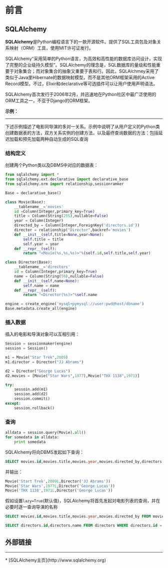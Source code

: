 # 前言
## SQLAlchemy
**SQLAlchemy**是Python编程语言下的一款开源软件。提供了SQL工具包及对象关系映射（ORM）工具，使用MIT许可证发行。

SQLAlchemy“采用简单的Python语言，为高效和高性能的数据库访问设计，实现了完整的企业级持久模型”。SQLAlchemy的理念是，SQL数据库的量级和性能重要于对象集合；而对象集合的抽象又重要于表和行。因此，SQLAlchmey采用了类似于Java里Hibernate的数据映射模型，而不是其他ORM框架采用的Active Record模型。不过，Elixir和declarative等可选插件可以让用户使用声明语法。

SQLAlchemy首次发行于2006年2月，并迅速地在Python社区中最广泛使用的ORM工具之一，不亚于Django的ORM框架。

**示例：**
<hr>
下述示例描述了电影同导演的多对一关系。示例中说明了从用户定义的Python类创建数据表的方法，双方关系实例的创建方法，以及最终查询数据的方法：包括延迟加载和预先加载两种自动生成的SQL查询 

### 结构定义
创建两个Python类以及DBMS中对应的数据表：
```python
from sqlalchemy import *
from sqlalchemy.ext.declarative import declarative_base
from sqlalchemy.orm import relationship,sessionramker

Base = declarative_base()

class Movie(Base):
    __tablename__='movies'
    id =Column(Integer,primary_key=True)
    title = Column(String(255),nullable=False)
    year = Column(Integer)
    directed_by = Column(Integer,ForeignKey('directors.id'))
    director = relationship("Director",backref='movies')
    def __init__(self,title=None,year=None):
        self.title = title
        self.year = year
    def __repr__(self):
        return "<Movie(%s,%s,%s)>"%(self.id,self.title,self.year)

class Director(Base):
    __tablename__='directors'
    id = Column(Integer,primary_key=True)
    name = Column(String(50),nullable=False)
    def __init__(self,name=None):
        self.name = name
    def __repr__(self):
        return "<Director(%s)>"%self.name

engine = create_engine('mysql+pymysql://user:pwd@host/dbname')
Base.metadata.create_all(engine)
```
### 插入数据
插入的电影和导演对象可以互相引用：
```python
Session = sessionmaker(engine)
session = Session()

m1 = Movie("Star Trek",2009)
m1.director = Director("JJ Abrams")

d2 = Director("George Lucas")
d2.movies = [Movie("Star Wars",1977),Movie("THX 1138",1971)]

try:
    sessoin.add(m1)
    session.add(d2)
    session.commit()
except:
    session.rollback()
```
### 查询
```python
alldata = session.query(Movie).all()
for somedata in alldata:
    print somedata
```
SQLAlchemy将向DBMS发起如下查询：
```sql
SELECT movies.id,movies.title,movies.year,movies.directed_by,directors.id,directors.name FROM movies LEFT OUTER JOIN directors ON directors.id = movies.directed_by
```
并输出：
```python
Movie('Start Trek',2009L,Director('JJ Abrams'))
Movie('Star Wars',1977L,Director('George Lucas'))
Movie('THX 1138',1971L,Director('George Lucas'))
```
假如设置`lazy=True`(默认值)，SQLAlchemy将首先发起对电影列表的查询，并在必要时逐一查询导演的名称
```sql
SELECT movies.id,movies.title,movies.year,movies.directed_by FROM movies

SELECT directors.id,directors.name FROM directors WHERE directors.id = %s
```
## 外部链接
<hr>
* [SQLAlchemy主页](http://www.sqlalchemy.org)